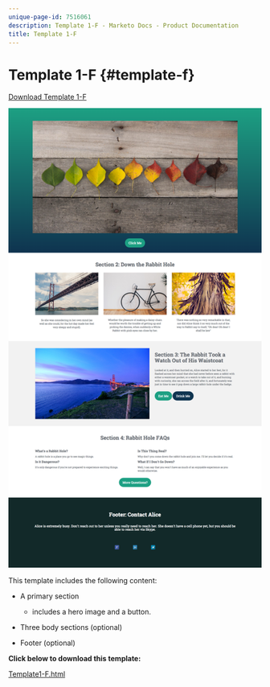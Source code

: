 ```yaml
---
unique-page-id: 7516061
description: Template 1-F - Marketo Docs - Product Documentation
title: Template 1-F
---
```


# Template 1-F {#template-f}

[Download Template 1-F](http://docs.marketo.com/download/attachments/7516061/template1-f.html?version=1&modificationdate=1432856900000&api=v2)

![](assets/image2015-5-29-9-3a9-3a19.png)

This template includes the following content:

* A primary section

    * includes a hero image and a button.

* Three body sections (optional)
* Footer (optional)

**Click below to download this template:**

[Template1-F.html](http://docs.marketo.com/download/attachments/7516061/template1-f.html?version=1&modificationdate=1432856900000&api=v2)
